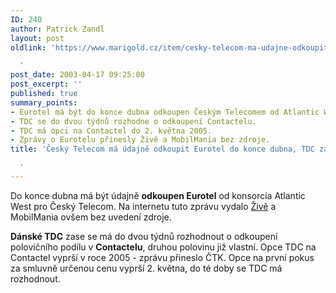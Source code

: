 ```yaml
---
ID: 240
author: Patrick Zandl
layout: post
oldlink: 'https://www.marigold.cz/item/cesky-telecom-ma-udajne-odkoupit-eurotel-do-konce-dubna-tdc-zase-contactel

  '
post_date: 2003-04-17 09:25:00
post_excerpt: ''
published: true
summary_points:
- Eurotel má být do konce dubna odkoupen Českým Telecomem od Atlantic West.
- TDC se do dvou týdnů rozhodne o odkoupení Contactelu.
- TDC má opci na Contactel do 2. května 2005.
- Zprávy o Eurotelu přinesly Živě a MobilMania bez zdroje.
title: 'Český Telecom má údajně odkoupit Eurotel do konce dubna, TDC zase Contactel

  '
---
```


<p>
Do konce dubna má být údajně <STRONG>odkoupen Eurotel</STRONG> od konsorcia Atlantic West pro Český Telecom. Na internetu tuto zprávu vydalo <A href="http://www.zive.cz/h/Bleskovky/AR.asp?ARI=110396&amp;CAI=2097&amp;HID=19" target=_blank>Živě</A> a MobilMania ovšem bez uvedení zdroje. </p>

<p>
<STRONG>Dánské TDC</STRONG> zase se má do dvou týdnů rozhodnout o odkoupení polovičního podílu v <STRONG>Contactelu</STRONG>, druhou polovinu již vlastní. Opce TDC na Contactel vyprší v roce 2005 - zprávu přineslo ČTK. Opce na první pokus za smluvně určenou cenu vyprší 2. května, do té doby se TDC má rozhodnout.</p>